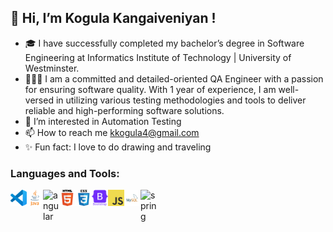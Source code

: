 ## 👋 Hi, I’m Kogula Kangaiveniyan !

- 🎓 I have successfully completed my bachelor’s degree in Software Engineering at Informatics Institute of Technology | University of Westminster.
- 👨🏼‍💻 I am a committed and detailed-oriented QA Engineer with a passion for ensuring software quality. With 1 year of experience, I am well-versed in utilizing various testing methodologies and tools to deliver reliable and high-performing software solutions.
- 👀 I’m interested in Automation Testing
- 📫 How to reach me kkogula4@gmail.com
- ✨ Fun fact: I love to do drawing and traveling

### Languages and Tools:

<img align="left" alt="Visual Studio Code" width="26px" src="https://raw.githubusercontent.com/github/explore/80688e429a7d4ef2fca1e82350fe8e3517d3494d/topics/visual-studio-code/visual-studio-code.png" />
<img align="left" alt="Sass" width="26px" src="https://raw.githubusercontent.com/github/explore/80688e429a7d4ef2fca1e82350fe8e3517d3494d/topics/java/java.png" />
<img align="left" alt="angular" width="26px" src="https://img.icons8.com/color/48/000000/angularjs.png"> </a>
<img align="left" alt="HTML5" width="26px" src="https://raw.githubusercontent.com/github/explore/80688e429a7d4ef2fca1e82350fe8e3517d3494d/topics/html/html.png" />
<img align="left" alt="CSS3" width="26px" src="https://raw.githubusercontent.com/github/explore/80688e429a7d4ef2fca1e82350fe8e3517d3494d/topics/css/css.png" />
<img align="left" alt="bootstrap" width="26px" src="https://raw.githubusercontent.com/devicons/devicon/master/icons/bootstrap/bootstrap-plain-wordmark.svg" />
<img align="left" alt="JavaScript" width="26px" src="https://raw.githubusercontent.com/github/explore/80688e429a7d4ef2fca1e82350fe8e3517d3494d/topics/javascript/javascript.png" />
<img align="left" alt="MySQL" width="26px" src="https://raw.githubusercontent.com/github/explore/80688e429a7d4ef2fca1e82350fe8e3517d3494d/topics/mysql/mysql.png" />
<img align="left" alt="spring" width="26px" src="https://www.vectorlogo.zone/logos/springio/springio-icon.svg" />

